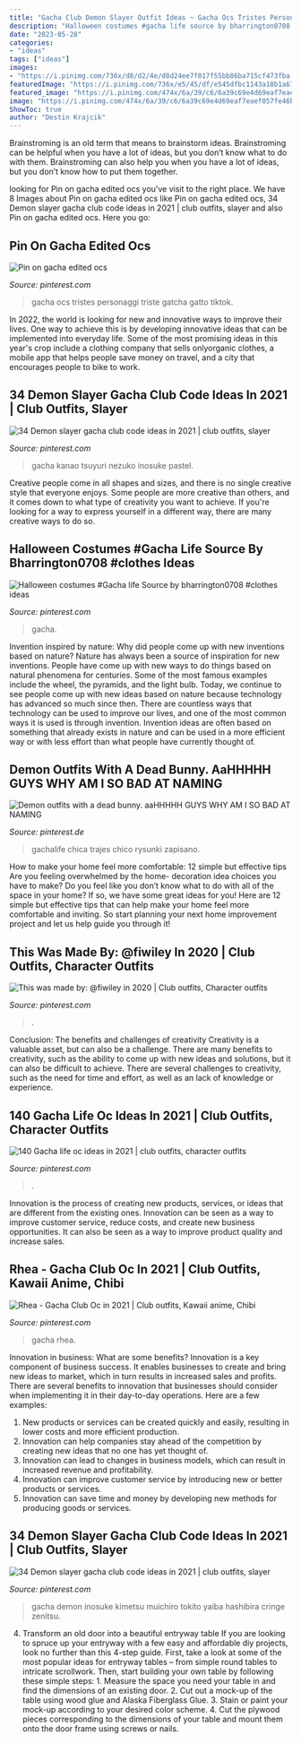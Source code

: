 ```yaml
---
title: "Gacha Club Demon Slayer Outfit Ideas ~ Gacha Ocs Tristes Personaggi Triste Gatcha Gatto Tiktok"
description: "Halloween costumes #gacha life source by bharrington0708 #clothes ideas"
date: "2023-05-28"
categories:
- "ideas"
tags: ["ideas"]
images:
- "https://i.pinimg.com/736x/d8/d2/4e/d8d24ee7f017f55bb86ba715cf473fba.jpg"
featuredImage: "https://i.pinimg.com/736x/e5/45/df/e545dfbc1143a18b1a6790b993e98b2c.jpg"
featured_image: "https://i.pinimg.com/474x/6a/39/c6/6a39c69e4d69eaf7eaef057fe46be530.jpg"
image: "https://i.pinimg.com/474x/6a/39/c6/6a39c69e4d69eaf7eaef057fe46be530.jpg"
ShowToc: true
author: "Destin Krajcik"
---
```



Brainstroming is an old term that means to brainstorm ideas. Brainstroming can be helpful when you have a lot of ideas, but you don’t know what to do with them. Brainstroming can also help you when you have a lot of ideas, but you don’t know how to put them together.

	

		
looking for Pin on gacha edited ocs you've visit to the right place. We have 8 Images about Pin on gacha edited ocs like Pin on gacha edited ocs, 34 Demon slayer gacha club code ideas in 2021 | club outfits, slayer and also Pin on gacha edited ocs. Here you go:
		
    
## Pin On Gacha Edited Ocs

<img loading=lazy src="https://i.pinimg.com/originals/ac/57/e2/ac57e2c57fbe06783896ef2945aa1c9e.jpg" onerror="this.onerror=null;this.src='https://tse3.mm.bing.net/th?id=OIP.cDxlRRLCW4_cN7O6ms0mmQHaF_&amp;pid=15.1';" alt="Pin on gacha edited ocs">

_Source: pinterest.com_

>gacha ocs tristes personaggi triste gatcha gatto tiktok. 

	

In 2022, the world is looking for new and innovative ways to improve their lives. One way to achieve this is by developing innovative ideas that can be implemented into everyday life. Some of the most promising ideas in this year's crop include a clothing company that sells onlyorganic clothes, a mobile app that helps people save money on travel, and a city that encourages people to bike to work.

    
## 34 Demon Slayer Gacha Club Code Ideas In 2021 | Club Outfits, Slayer

<img loading=lazy src="https://i.pinimg.com/474x/df/83/bb/df83bbeb4bf6ec2ec4ffa731a7e5bd69.jpg" onerror="this.onerror=null;this.src='https://tse3.mm.bing.net/th?id=OIP.c98GBEjNeFmfkgAGVsSdPQAAAA&amp;pid=15.1';" alt="34 Demon slayer gacha club code ideas in 2021 | club outfits, slayer">

_Source: pinterest.com_

>gacha kanao tsuyuri nezuko inosuke pastel. 

	

Creative people come in all shapes and sizes, and there is no single creative style that everyone enjoys. Some people are more creative than others, and it comes down to what type of creativity you want to achieve. If you're looking for a way to express yourself in a different way, there are many creative ways to do so.

    
## Halloween Costumes #Gacha Life Source By Bharrington0708 #clothes Ideas

<img loading=lazy src="https://i.pinimg.com/736x/7f/8c/ad/7f8cad4004521e5da4a8ac451553388b.jpg" onerror="this.onerror=null;this.src='https://tse1.mm.bing.net/th?id=OIP.mpUZldkxN9CtYTDZa97wXQHaFj&amp;pid=15.1';" alt="Halloween costumes #Gacha life Source by bharrington0708 #clothes ideas">

_Source: pinterest.com_

>gacha. 

	

Invention inspired by nature: Why did people come up with new inventions based on nature?
Nature has always been a source of inspiration for new inventions. People have come up with new ways to do things based on natural phenomena for centuries. Some of the most famous examples include the wheel, the pyramids, and the light bulb. Today, we continue to see people come up with new ideas based on nature because technology has advanced so much since then. There are countless ways that technology can be used to improve our lives, and one of the most common ways it is used is through invention. Invention ideas are often based on something that already exists in nature and can be used in a more efficient way or with less effort than what people have currently thought of.

    
## Demon Outfits With A Dead Bunny. AaHHHHH GUYS WHY AM I SO BAD AT NAMING

<img loading=lazy src="https://i.pinimg.com/736x/00/10/62/001062b0a7618e4ad405ca8e45dd97d7.jpg" onerror="this.onerror=null;this.src='https://tse1.mm.bing.net/th?id=OIP.htyhOp7-mV2_NBAq7UhdiwHaG9&amp;pid=15.1';" alt="Demon outfits with a dead bunny. aaHHHHH GUYS WHY AM I SO BAD AT NAMING">

_Source: pinterest.de_

>gachalife chica trajes chico rysunki zapisano. 

	

How to make your home feel more comfortable: 12 simple but effective tips
Are you feeling overwhelmed by the home- decoration idea choices you have to make? Do you feel like you don’t know what to do with all of the space in your home? If so, we have some great ideas for you! Here are 12 simple but effective tips that can help make your home feel more comfortable and inviting. So start planning your next home improvement project and let us help guide you through it!

    
## This Was Made By: @fiwiley In 2020 | Club Outfits, Character Outfits

<img loading=lazy src="https://i.pinimg.com/736x/d8/d2/4e/d8d24ee7f017f55bb86ba715cf473fba.jpg" onerror="this.onerror=null;this.src='https://tse3.mm.bing.net/th?id=OIP.GwLWTrjvakhIaW7zj3I29wHaHY&amp;pid=15.1';" alt="This was made by: @fiwiley in 2020 | Club outfits, Character outfits">

_Source: pinterest.com_

>. 

	

Conclusion: The benefits and challenges of creativity
Creativity is a valuable asset, but can also be a challenge. There are many benefits to creativity, such as the ability to come up with new ideas and solutions, but it can also be difficult to achieve. There are several challenges to creativity, such as the need for time and effort, as well as an lack of knowledge or experience.

    
## 140 Gacha Life Oc Ideas In 2021 | Club Outfits, Character Outfits

<img loading=lazy src="https://i.pinimg.com/474x/6a/39/c6/6a39c69e4d69eaf7eaef057fe46be530.jpg" onerror="this.onerror=null;this.src='https://tse3.mm.bing.net/th?id=OIP.SQg-08NpJvdRrPEimybwcgAAAA&amp;pid=15.1';" alt="140 Gacha life oc ideas in 2021 | club outfits, character outfits">

_Source: pinterest.com_

>. 

	

Innovation is the process of creating new products, services, or ideas that are different from the existing ones. Innovation can be seen as a way to improve customer service, reduce costs, and create new business opportunities. It can also be seen as a way to improve product quality and increase sales.

    
## Rhea - Gacha Club Oc In 2021 | Club Outfits, Kawaii Anime, Chibi

<img loading=lazy src="https://i.pinimg.com/736x/e5/45/df/e545dfbc1143a18b1a6790b993e98b2c.jpg" onerror="this.onerror=null;this.src='https://tse3.mm.bing.net/th?id=OIP._T54sArxmeKOKeoiKaljRQHaJQ&amp;pid=15.1';" alt="Rhea - Gacha Club Oc in 2021 | Club outfits, Kawaii anime, Chibi">

_Source: pinterest.com_

>gacha rhea. 

	

Innovation in business: What are some benefits?
Innovation is a key component of business success. It enables businesses to create and bring new ideas to market, which in turn results in increased sales and profits. There are several benefits to innovation that businesses should consider when implementing it in their day-to-day operations. Here are a few examples: 
1) New products or services can be created quickly and easily, resulting in lower costs and more efficient production. 
2) Innovation can help companies stay ahead of the competition by creating new ideas that no one has yet thought of. 
3) Innovation can lead to changes in business models, which can result in increased revenue and profitability. 
4) Innovation can improve customer service by introducing new or better products or services. 
5) Innovation can save time and money by developing new methods for producing goods or services.

    
## 34 Demon Slayer Gacha Club Code Ideas In 2021 | Club Outfits, Slayer

<img loading=lazy src="https://i.pinimg.com/474x/5f/58/15/5f58159cfa978fca29d4e32d57e868f0.jpg" onerror="this.onerror=null;this.src='https://tse1.mm.bing.net/th?id=OIP.z6p07rdc8AzSdqVR0gmNUwAAAA&amp;pid=15.1';" alt="34 Demon slayer gacha club code ideas in 2021 | club outfits, slayer">

_Source: pinterest.com_

>gacha demon inosuke kimetsu muichiro tokito yaiba hashibira cringe zenitsu. 

	

4. Transform an old door into a beautiful entryway table
If you are looking to spruce up your entryway with a few easy and affordable diy projects, look no further than this 4-step guide. First, take a look at some of the most popular ideas for entryway tables – from simple round tables to intricate scrollwork. Then, start building your own table by following these simple steps: 1. Measure the space you need your table in and find the dimensions of an existing door. 2. Cut out a mock-up of the table using wood glue and Alaska Fiberglass Glue. 3. Stain or paint your mock-up according to your desired color scheme. 4. Cut the plywood pieces corresponding to the dimensions of your table and mount them onto the door frame using screws or nails.

